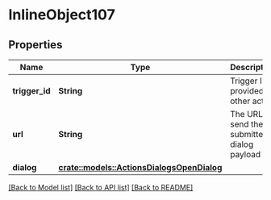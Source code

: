 # InlineObject107

## Properties

Name | Type | Description | Notes
------------ | ------------- | ------------- | -------------
**trigger_id** | **String** | Trigger ID provided by other action | 
**url** | **String** | The URL to send the submitted dialog payload to | 
**dialog** | [**crate::models::ActionsDialogsOpenDialog**](_actions_dialogs_open_dialog.md) |  | 

[[Back to Model list]](../README.md#documentation-for-models) [[Back to API list]](../README.md#documentation-for-api-endpoints) [[Back to README]](../README.md)


